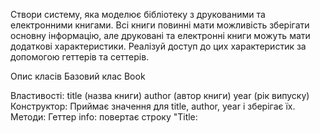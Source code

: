 Створи систему, яка моделює бібліотеку з друкованими та електронними книгами. Всі книги повинні мати можливість зберігати основну інформацію, але друковані та електронні книги можуть мати додаткові характеристики. Реалізуй доступ до цих характеристик за допомогою геттерів та сеттерів.

Опис класів
Базовий клас Book

Властивості:
title (назва книги)
author (автор книги)
year (рік випуску)
Конструктор:
Приймає значення для title, author, year і зберігає їх.
Методи:
Геттер info: повертає строку "Title: <title>, Author: <author>, Year: <year>".
Метод getDescription(): повертає строку "This is a book titled '<title>' by <author>.".
Сеттер year: перевіряє, чи значення року є числом; якщо ні, виводить помилку в консоль.
Клас-нащадок PrintedBook, який успадковує Book

Додаткова властивість:
pageCount (кількість сторінок)
Конструктор:
Приймає всі параметри для Book, а також додатково pageCount.
Викликає конструктор батьківського класу через super.
Методи:
Перевизначення геттера info: повертає строку "Title: <title>, Author: <author>, Year: <year>, Pages: <pageCount>".
Перевизначення методу getDescription(): використовує super.getDescription() та додає " It has <pageCount> pages.".
Сеттер pageCount: перевіряє, чи значення pageCount є числом більше за 0; якщо ні, виводить помилку в консоль.
Клас-нащадок Ebook, який успадковує Book

Додаткова властивість:
fileSize (розмір файлу в МБ)
Конструктор:
Приймає всі параметри для Book, а також додатково fileSize.
Викликає конструктор батьківського класу через super.
Методи:
Перевизначення геттера info: повертає строку "Title: <title>, Author: <author>, Year: <year>, File Size: <fileSize>MB".
Перевизначення методу getDescription(): використовує super.getDescription() та додає " File size is <fileSize> MB.".
Сеттер fileSize: перевіряє, чи значення fileSize є числом більше за 0; якщо ні, виводить помилку в консоль.
Критерії виконання

Реалізуй аксесори для властивостей класів year, pageCount, fileSize.

Використовуй super для звернення до методів батьківського класу.

Перевизначення методів getInfo та getDescription повинні відповідати описаному формату.
